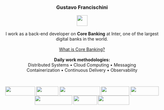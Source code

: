 <h3 align="center">
  Gustavo Francischini
</h3>

<p align="center">
      <a>
    <img align="center" height="35" width="35" src="https://raw.githubusercontent.com/jmnote/z-icons/master/svg/java.svg"/>
  </a> <br> <br>
  I work as a back-end developer on <strong>Core Banking</strong> at Inter, one of the largest digital banks in the world.
  <br>

  <a href="https://www.ibm.com/topics/core-banking" target="_blank">
    <br> What is Core Banking? <br> <br>
  </a>

  <a>
  <strong> Daily work methodologies: </strong> <br>
  Distributed Systems • Cloud Computing
  • Messaging <br> Containerization
  • Continuous Delivery • Observability </a>
</p>

<br>

<p align="center">
  <a>
    <img align="center" height="30" width="97" src="https://img.shields.io/badge/Spring-6DB33F.svg?style=for-the-badge&logo=Spring&logoColor=white"/>
    <img align="center" height="30" width="72" src="https://img.shields.io/badge/AWS-%23FF9900.svg?style=for-the-badge&logo=amazon-aws&logoColor=white">
    <img align="center" height="30" width="132" src="https://img.shields.io/badge/Apache%20Kafka-231F20.svg?style=for-the-badge&logo=Apache-Kafka&logoColor=white">
    <img align="center" height="30" width="92" src="https://img.shields.io/badge/GitLab-FC6D26.svg?style=for-the-badge&logo=GitLab&logoColor=white">
    <img align="center" height="30" width="92" src="https://img.shields.io/badge/docker-%230db7ed.svg?style=for-the-badge&logo=docker&logoColor=white">
    <img align="center" height="30" width="122" src="https://img.shields.io/badge/kubernetes-%23326ce5.svg?style=for-the-badge&logo=kubernetes&logoColor=white">
    <img align="center" height="30" width="77" src="https://img.shields.io/badge/Argo-EF7B4D.svg?style=for-the-badge&logo=Argo&logoColor=white">
    <img align="center" height="30" width="102" src="https://img.shields.io/badge/New%20Relic-1CE783.svg?style=for-the-badge&logo=New-Relic&logoColor=white">
  </a>

</p>

